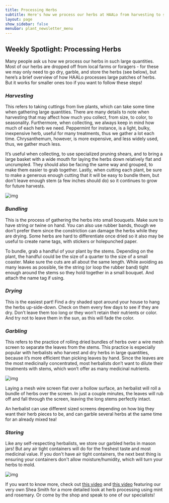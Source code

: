 ```yaml
---
title: Processing Herbs
subtitle: Here's how we process our herbs at HAALo from harvesting to storing
layout: page
show_sidebar: false
menubar: plant_newsletter_menu
---
```


## **Weekly Spotlight: Processing Herbs**

Many people ask us how we process our herbs in such large quantities. Most of our herbs are dropped off from local farms or foragers - for these we may only need to go dry, garble, and store the herbs (see below), but here’s a brief overview of how HAALo processes large patches of herbs. But it works for smaller ones too if you want to follow these steps! 

### *Harvesting* 

This refers to taking cuttings from live plants, which can take some time when gathering large quantities. There are many details to note when harvesting that may affect how much you collect, from size, to color, to seasonality. Furthermore, when collecting, we always keep in mind how much of each herb we need. Peppermint for instance, is a light, bulky, inexpensive herb, useful for many treatments, thus we gather a lot each time. Chrysanthemum, however, is more expensive, and less widely used, thus, we gather much less. 

It’s useful when collecting, to use specialized pruning shears, and to bring a large basket with a wide mouth for laying the herbs down relatively flat and uncrumpled. They should also be facing the same way and grouped, to make them easier to grab together. Lastly, when cutting each plant, be sure to make a generous enough cutting that it will be easy to bundle them, but don’t leave enough stem (a few inches should do) so it continues to grow for future harvests.



![img](https://lh4.googleusercontent.com/GsykRrvTrjwCWfYERkez_zxGROiJqFbfghIIDheXeEpri6pYjDfrhfUc-2FpaE5PtycWKTeKPigAzaEZ6howntu_LaOKI2MMTaKpasJJJY5rG0pFULxsI5d7Fx-LtqWs2YZkwkcA)



### *Bundling*

This is the process of gathering the herbs into small bouquets. Make sure to have string or twine on hand. You can also use rubber bands, though we don’t prefer them since the constriction can damage the herbs while they are drying. Some herbs are hard to differentiate once dried so it also may be useful to create name tags, with stickers or holepunched paper. 

To bundle, grab a handful of your plant by the stems. Depending on the plant, the handful could be the size of a quarter to the size of a small coaster. Make sure the cuts are all about the same length. While avoiding as many leaves as possible, tie the string (or loop the rubber band) tight enough around the stems so they hold together in a small bouquet. And attach the name tag if using.

### *Drying*

This is the easiest part! Find a dry shaded spot around your house to hang the herbs up-side-down. Check on them every few days to see if they are dry. Don’t leave them too long or they won’t retain their nutrients or color. And try not to leave them in the sun, as this will fade the color. 

### *Garbling* 

This refers to the practice of rolling dried bundles of herbs over a wire mesh screen to separate the leaves from the stems. This practice is especially popular with herbalists who harvest and dry herbs in large quantities, because it’s more efficient than picking leaves by hand. Since the leaves are the most medicinally concentrated, most herbalists don’t want to dilute their treatments with stems, which won’t offer as many medicinal nutrients.

![img](https://lh5.googleusercontent.com/Na7qjqeg7VLYpJeor71Qu8-rru8xkNkZrLVAdWAV6wNPHVNMEKvnO8ADZb4L66hIlIkpmuXTCkD_qjctbEXSR5lTAkSDOKipBpagO6JsBqZdmybkDnP3Gwk3gkuuiKbvM0OZG3S7)

Laying a mesh wire screen flat over a hollow surface, an herbalist will roll a bundle of herbs over the screen. In just a couple minutes, the leaves will rub off and fall through the screen, leaving the long stems perfectly intact.

An herbalist can use different sized screens depending on how big they want their herb pieces to be, and can garble several herbs at the same time for an already mixed tea!

### *Storing*

Like any self-respecting herbalists, we store our garbled herbs in mason jars! But any air tight containers will do for the freshest taste and most medicinal value. If you don't have air tight containers, the next best thing is ensuring your containers don't allow moisture/humidity, which will turn your herbs to mold.

![img](https://lh4.googleusercontent.com/P53bDzx14Iy1KZdXz7ggvZzbUYj5YNgVVChpIoiwkYieEo-48KSujcxDQKw5vS5s5zpwv5oLKFFT5toZ3O-k2aIhLkxgtJJGO2jH-H-I3Z-6aatDM9wf7I4EQrDu0G2693nAbuJT)

If you want to know more, check out [this video](https://www.youtube.com/watch?v=0TdvtQeF3_I) and [this video](https://www.youtube.com/watch?v=LHuVNPWE044) featuring our very own Shea Smith for a more detailed look at herb processing using mint and rosemary. Or come by the shop and speak to one of our specialists!